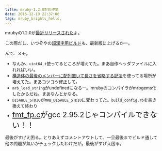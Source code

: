 ```yaml
---
title: mruby-1.2.0対応作業
date: 2015-12-10 22:37:06
tags: mruby_brightv_hello, 
---
```

mrubyの1.2.0が<a href="http://forum.mruby.org/download/index4.html" target="_blank">最近リリースされた</a>よ。

この際だし、いつぞやの<a href="https://osdn.jp/users/ornse01/pf/mruby_brightv_hello/wiki/FrontPage" target="_blank">超漢字用ビルド</a>も、最新版に上げるかー。

んで、メモ。
<ul><li>なんか、<code>uint64_t</code>使ってるところが増えてた。まあ自作ヘッダファイルに入れればいい。</li>
<li><a href="http://ornse01.b.osdn.me/2014/07/26/mruby%e3%83%93%e3%83%ab%e3%83%89%e3%82%a8%e3%83%a9%e3%83%bc%e3%81%ae%e8%a7%a3%e6%b1%ba/">構造体の最後のメンバーに配列置いて長さを省略する記法</a>を使ってる場所が増えてた。まあコツコツ修正して。</li>
<li><code>mrb_load_string</code>がundefinedになるー。mrubyのコンパイラがmrbgems化したからだね。まあなんとかなる。</li>
<li><code>DISABLE_STDIO</code>が<code>MRB_DISABLE_STDIO</code>に変わってた。<code>build_config.rb</code>を書き換えて終わり</li>
<li><span style="font-size:x-large"><a href="https://github.com/mruby/mruby/blob/22464fe5a0a10f2b077eaba109ce1e912e4a77de/src/fmt_fp.c" target="_blank">fmt_fp.c</a>がgcc 2.95.2じゃコンパイルできない！！</span></li></ul>

最後がすげえ困る。とりあえずコメントアウトして、一旦最後までビルド通して他の問題が無いかチェックしたわけだが。最後がすげえ困る。

